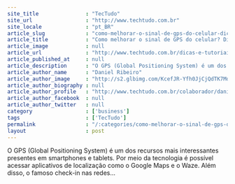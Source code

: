 ```yaml
---
site_title               : "TecTudo"
site_url                 : "http://www.techtudo.com.br"
site_locale              : "pt_BR"
article_slug             : "como-melhorar-o-sinal-de-gps-do-celular-dicas-ajudam-a-usar-o-recurso"
article_title            : "Como melhorar o sinal de GPS do celular? Dicas ajudam a usar o recurso"
article_image            : null
article_url              : "http://www.techtudo.com.br/dicas-e-tutoriais/noticia/2013/11/como-melhorar-o-sinal-de-gps-do-celular-dicas.html"
article_published_at     : null
article_description      : "O GPS (Global Positioning System) é um dos recursos mais interessantes presentes em smartphones e tablets. Por meio da tecnologia é possível acessar aplicativos de localização como o Google Maps e o Waze. Além disso, o famoso check-in nas redes..."
article_author_name      : "Daniel Ribeiro"
article_author_image     : "http://s2.glbimg.com/KcefJR-Yfh0JjCjQdTK7MdCf5yk=/30x30/s2.glbimg.com/ZAlvDzMqyMHtvA953ipffCofC7k=/0x0:140x140/140x140/s.glbimg.com/po/tt2/f/original/2014/01/13/daniel_strauch_ribeiro.png"
article_author_biography : null
article_author_profile   : "http://www.techtudo.com.br/colaborador/daniel-ribeiro.html"
article_author_facebook  : null
article_author_twitter   : null
category                 : ['business']
tags                     : ['TecTudo']
permalink                : "/:categories/como-melhorar-o-sinal-de-gps-do-celular-dicas-ajudam-a-usar-o-recurso/"
layout                   : post
---
```


O GPS (Global Positioning System) é um dos recursos mais interessantes presentes em smartphones e tablets. Por meio da tecnologia é possível acessar aplicativos de localização como o Google Maps e o Waze. Além disso, o famoso check-in nas redes...

